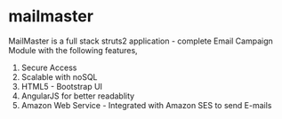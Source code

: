 # mailmaster

MailMaster is a full stack struts2 application - complete Email Campaign Module with the following features,


1. Secure Access
2. Scalable with noSQL
3. HTML5 - Bootstrap UI
4. AngularJS for better readablity
5. Amazon Web Service - Integrated with Amazon SES to send E-mails
